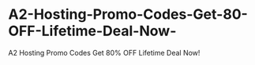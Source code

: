 # A2-Hosting-Promo-Codes-Get-80-OFF-Lifetime-Deal-Now-
A2 Hosting Promo Codes Get 80% OFF Lifetime Deal Now!
